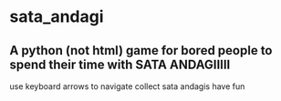 # sata_andagi
 A python (not html) game for bored people to spend their time with SATA ANDAGIIIII
------------------
use keyboard arrows to navigate
collect sata andagis
have fun